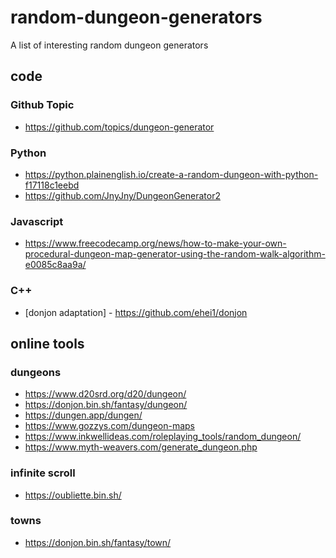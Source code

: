 # random-dungeon-generators
A list of interesting random dungeon generators

## code
### Github Topic
- https://github.com/topics/dungeon-generator

### Python
- https://python.plainenglish.io/create-a-random-dungeon-with-python-f17118c1eebd
- https://github.com/JnyJny/DungeonGenerator2

### Javascript
- https://www.freecodecamp.org/news/how-to-make-your-own-procedural-dungeon-map-generator-using-the-random-walk-algorithm-e0085c8aa9a/

### C++
- [donjon adaptation] - https://github.com/ehei1/donjon

## online tools
### dungeons
- https://www.d20srd.org/d20/dungeon/
- https://donjon.bin.sh/fantasy/dungeon/
- https://dungen.app/dungen/
- https://www.gozzys.com/dungeon-maps
- https://www.inkwellideas.com/roleplaying_tools/random_dungeon/
- https://www.myth-weavers.com/generate_dungeon.php

### infinite scroll
- https://oubliette.bin.sh/

### towns
- https://donjon.bin.sh/fantasy/town/


